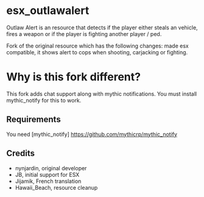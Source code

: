 # esx_outlawalert

Outlaw Alert is an resource that detects if the player either steals an vehicle, fires a weapon or if the player is fighting another player / ped.

Fork of the original resource which has the following changes: made esx compatible, it shows alert to cops when shooting, carjacking or fighting.

# Why is this fork different?

This fork adds chat support along with mythic notifications.
You must install mythic_notify for this to work.

## Requirements

You need [mythic_notify] https://github.com/mythicrp/mythic_notify

## Credits

- nynjardin, original developer
- JB, initial support for ESX
- Jijamik, French translation
- Hawaii_Beach, resource cleanup
